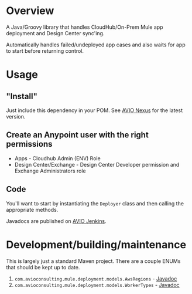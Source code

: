 # Overview

A Java/Groovy library that handles CloudHub/On-Prem Mule app deployment and Design Center sync'ing.

Automatically handles failed/undeployed app cases and also waits for app to start before returning control.

# Usage

## "Install"

Just include this dependency in your POM. See [AVIO Nexus](https://devops.avioconsulting.com/nexus/#browse/browse:avio-releases:com%2Favioconsulting%2Fmule%2Fmule-deploy-library) for the latest version.

## Create an Anypoint user with the right permissions

* Apps - Cloudhub Admin (ENV) Role
* Design Center/Exchange - Design Center Developer permission and Exchange Administrators role

## Code

You'll want to start by instantiating the `Deployer` class and then calling the appropriate methods.

Javadocs are published on [AVIO Jenkins](https://devops.avioconsulting.com/jenkins/job/Mulesoft%20Deployment/job/mule-deploy-library/job/master/Maven_20site/).

# Development/building/maintenance

This is largely just a standard Maven project. There are a couple ENUMs that should be kept up to date.
1. `com.avioconsulting.mule.deployment.models.AwsRegions` - [Javadoc](https://devops.avioconsulting.com/jenkins/job/Mulesoft%20Deployment/job/mule-deploy-library/job/master/Maven_20site/groovydocs/com/avioconsulting/jenkins/mule/impl/AwsRegions.html)
2. `com.avioconsulting.mule.deployment.models.WorkerTypes` - [Javadoc](https://devops.avioconsulting.com/jenkins/job/Mulesoft%20Deployment/job/mule-deploy-library/job/master/Maven_20site/groovydocs/com/avioconsulting/jenkins/mule/impl/WorkerTypes.html)
